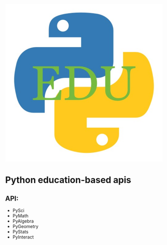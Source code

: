 ![logo](2E00F2CB-649F-4E0C-A336-1CA292E61B14.jpeg)

# Python education-based apis
## API:
* PySci
* PyMath
* PyAlgebra
* PyGeometry
* PyStats
* PyInteract
